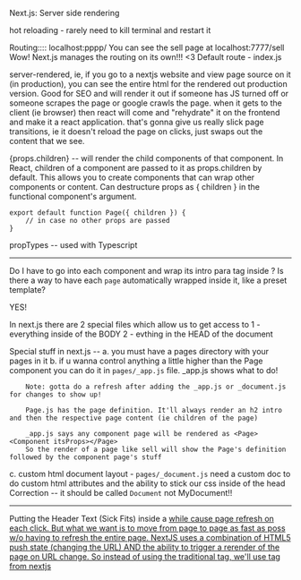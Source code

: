 Next.js: Server side rendering

hot reloading - rarely need to kill terminal and restart it

Routing::::
localhost:pppp/<pagename>
You can see the sell page at localhost:7777/sell
Wow! Next.js manages the routing on its own!!! <3
Default route - index.js

server-rendered, ie, if you go to a nextjs website and view page source on it (in production), you can see the entire html for the rendered out production version. Good for SEO and will render it out if someone has JS turned off or someone scrapes the page or google crawls the page.
when it gets to the client (ie browser) then react will come and "rehydrate" it on the frontend and make it a react application. that's gonna give us really slick page transitions, ie it doesn't reload the page on clicks, just swaps out the content that we see.

{props.children} -- will render the child components of that component.
In React, children of a component are passed to it as props.children by default. This allows you to create components that can wrap other components or content.
Can destructure props as { children } in the functional component's argument.
```
export default function Page({ children }) {
    // in case no other props are passed 
}
```
propTypes -- used with Typescript

-------------------------
Do I have to go into each component and wrap its intro para tag inside <Page>?
Is there a way to have each `page` automatically wrapped inside it, like a preset template?

YES!

In next.js there are 2 special files which allow us to get access to 
1 - everything inside of the BODY
2 - evthing in the HEAD of the document

Special stuff in next.js --
a. you must have a pages directory with your pages in it
b. if u wanna control anything a little higher than the Page component you can do it in `pages/_app.js` file.
_app.js shows what to do!

        Note: gotta do a refresh after adding the _app.js or _document.js for changes to show up!

        Page.js has the page definition. It'll always render an h2 intro and then the respective page content (ie children of the page)

        _app.js says any component page will be rendered as <Page><Component itsProps></Page>
        So the render of a page like sell will show the Page's definition followed by the component page's stuff

c. custom html document layout - `pages/_document.js`
need a custom doc to do custom html attributes and the ability to stick our css inside of the head
Correction -- it should be called `Document` not MyDocument!!

-------------------------------------
Putting the Header Text (Sick Fits) inside a <a href="/"> while cause page refresh on each click. 
But what we want is to move from page to page as fast as poss w/o having to refresh the entire page.
NextJS uses a combination of HTML5 push state (changing the URL) AND the ability to trigger a rerender of the page on URL change.
So instead of using the traditional <a href> tag, we'll use <Link href> tag from nextjs